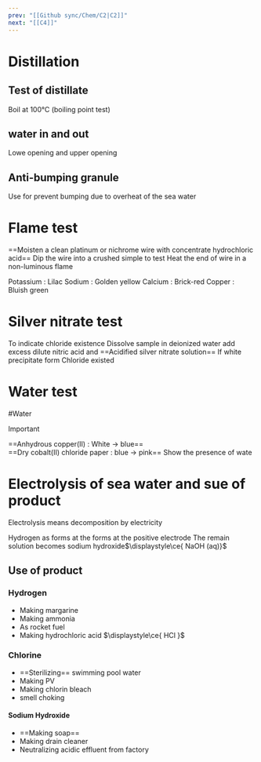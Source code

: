 ```yaml
---
prev: "[[Github sync/Chem/C2|C2]]"
next: "[[C4]]"
---
```


# Distillation
## Test of distillate
Boil at 100°C (boiling point test)
## water in and out 
Lowe opening and upper opening
## Anti-bumping granule
Use for prevent bumping due to overheat of the sea water
# Flame test
==Moisten a clean platinum or nichrome wire with concentrate hydrochloric acid==
Dip the wire into a crushed simple to test
Heat the end of wire in a non-luminous flame

Potassium : Lilac 
Sodium : Golden yellow
Calcium : Brick-red
Copper : Bluish green


# Silver nitrate test
To indicate chloride existence
Dissolve sample in deionized water 
add excess dilute nitric acid and ==Acidified silver nitrate solution==
If white precipitate form
Chloride existed

# Water test
#Water
> [!IMPORTANT]
==Anhydrous copper(II) : White → blue==\
==Dry cobalt(II) chloride paper : blue → pink==
Show the presence of wate 

# Electrolysis of sea water and sue of product 

Electrolysis means decomposition by electricity

Hydrogen as forms at the forms at the positive electrode 
The remain solution becomes sodium hydroxide$\displaystyle\ce{ NaOH (aq)}$ 

## Use of product 
### Hydrogen
- Making margarine
- Making ammonia 
- As rocket fuel
- Making hydrochloric acid $\displaystyle\ce{ HCl }$ 

### Chlorine 
- ==Sterilizing== swimming pool water 
- Making PV
- Making chlorin bleach
- smell choking
#### Sodium Hydroxide 
- ==Making soap==
- Making drain cleaner 
- Neutralizing acidic effluent from factory